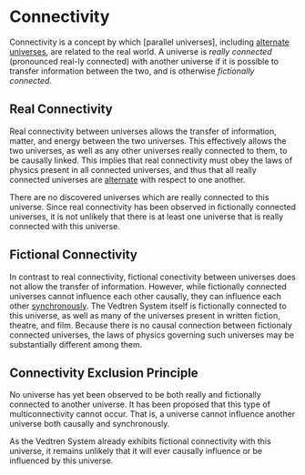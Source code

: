 # Connectivity

Connectivity is a concept by which [parallel universes], including [alternate universes](alternate-universe.md), are related to the real world. A universe is _really connected_ (pronounced real-ly connected) with another universe if it is possible to transfer information between the two, and is otherwise _fictionally connected_.

## Real Connectivity

Real connectivity between universes allows the transfer of information, matter, and energy between the two universes. This effectively allows the two universes, as well as any other universes really connected to them, to be causally linked. This implies that real connectivity must obey the laws of physics present in all connected universes, and thus that all really connected universes are [alternate](alternate-universe.md) with respect to one another.

There are no discovered universes which are really connected to this universe. Since real connectivity has been observed in fictionally connected universes, it is not unlikely that there is at least one universe that is really connected with this universe.

## Fictional Connectivity

In contrast to real connectivity, fictional conectivity between universes does not allow the transfer of information. However, while fictionally connected universes cannot influence each other causally, they can influence each other [synchronously](https://en.wikipedia.org/wiki/Synchronicity). The Vedtren System itself is fictionally connected to this universe, as well as many of the universes present in written fiction, theatre, and film. Because there is no causal connection between fictionaly connected universes, the laws of physics governing such universes may be substantially different among them.

## Connectivity Exclusion Principle

No universe has yet been observed to be both really and fictionally connected to another universe. It has been proposed that this type of multiconnectivity cannot occur. That is, a universe cannot influence another universe both causally and synchronously.

As the Vedtren System already exhibits fictional connectivity with this universe, it remains unlikely that it will ever causally influence or be influenced by this universe.
